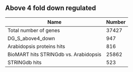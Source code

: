 ## Above 4 fold down regulated

| Name | Number |
| ----- | ----- |
| Total number of genes | 37427 |
| DG_S_above4_down | 947 |
| Arabidopsis proteins hits | 816 |
| BioMART hits STRINGdb vs. Arabidopsis | 25862 |
| STRINGdb hits | 523 |

